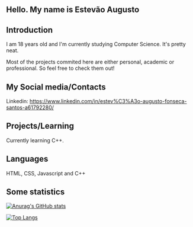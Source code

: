 ## Hello. My name is Estevão Augusto

## Introduction
  I am 18 years old and I'm currently studying Computer Science. It's pretty neat.
  
  Most of the projects commited here are either personal, academic or professional. So feel free to check them out!
## My Social media/Contacts
  Linkedin: https://www.linkedin.com/in/estev%C3%A3o-augusto-fonseca-santos-a61792280/
## Projects/Learning
  Currently learning C++.

## Languages
<div>
  HTML, CSS, Javascript and C++
  
</div>

## Some statistics
[![Anurag's GitHub stats](https://github-readme-stats.vercel.app/api?username=EstevaoAugusto&show_icons=true&theme=radical&count_private=true)](https://github.com/anuraghazra/github-readme-stats)

[![Top Langs](https://github-readme-stats.vercel.app/api/top-langs/?username=EstevaoAugusto&layout=compact&theme=radical)](https://github.com/anuraghazra/github-readme-stats)
